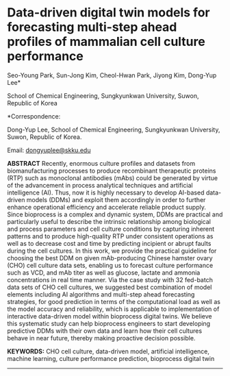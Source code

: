 # Data-driven digital twin models for forecasting multi-step ahead profiles of mammalian cell culture performance

Seo-Young Park, Sun-Jong Kim, Cheol-Hwan Park, Jiyong Kim, Dong-Yup Lee*

School of Chemical Engineering, Sungkyunkwan University, Suwon, Republic of Korea

*Correspondence:

Dong-Yup Lee, School of Chemical Engineering, Sungkyunkwan University, Suwon, Republic of Korea.

Email: dongyuplee@skku.edu

**ABSTRACT**
Recently, enormous culture profiles and datasets from biomanufacturing processes to produce recombinant therapeutic proteins (RTP) such as monoclonal antibodies (mAbs) could be generated by virtue of the advancement in process analytical techniques and artificial intelligence (AI). Thus, now it is highly necessary to develop AI-based data-driven models (DDMs) and exploit them accordingly in order to further enhance operational efficiency and accelerate reliable product supply. Since bioprocess is a complex and dynamic system, DDMs are practical and particularly useful to describe the intrinsic relationship among biological and process parameters and cell culture conditions by capturing inherent patterns and to produce high-quality RTP under consistent operations as well as to decrease cost and time by predicting incipient or abrupt faults during the cell cultures. In this work, we provide the practical guideline for choosing the best DDM on given mAb-producing Chinese hamster ovary (CHO) cell culture data sets, enabling us to forecast culture performance such as VCD, and mAb titer as well as glucose, lactate and ammonia concentrations in real time manner. Via the case study with 32 fed-batch data sets of CHO cell cultures, we suggested best combination of model elements including AI algorithms and multi-step ahead forecasting strategies, for good prediction in terms of the computational load as well as the model accuracy and reliability, which is applicable to implementation of interactive data-driven model within bioprocess digital twins. We believe this systematic study can help bioprocess engineers to start developing predictive DDMs with their own data and learn how their cell cultures behave in near future, thereby making proactive decision possible.

**KEYWORDS:** CHO cell culture, data-driven model, artificial intelligence, machine learning, culture performance prediction, bioprocess digital twin

***
